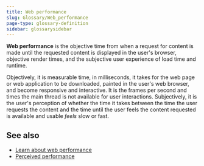```yaml
---
title: Web performance
slug: Glossary/Web_performance
page-type: glossary-definition
sidebar: glossarysidebar
---
```



**Web performance** is the objective time from when a request for content is made until the requested content is displayed in the user's browser, objective render times, and the subjective user experience of load time and runtime.

Objectively, it is measurable time, in milliseconds, it takes for the web page or web application to be downloaded, painted in the user's web browser, and become responsive and interactive. It is the frames per second and times the main thread is not available for user interactions. Subjectively, it is the user's perception of whether the time it takes between the time the user requests the content and the time until the user feels the content requested is available and usable _feels_ slow or fast.

## See also

- [Learn about web performance](/en-US/docs/Learn/Performance)
- [Perceived performance](/en-US/docs/Glossary/Perceived_performance)
